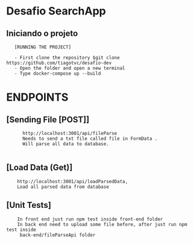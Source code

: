# Desafio SearchApp


## Iniciando o projeto

```
   [RUNNING THE PROJECT]
   
   - First clone the repository $git clone https://github.com/tiagotvc/desafio-dev
   - Open the folder and open a new terminal
   - Type docker-compose up --build

```

# ENDPOINTS

## [Sending File [POST]]

```
      http://localhost:3001/api/fileParse
      Needs to send a txt file called file in FormData .
      Will parse all data to database.


```    
## [Load Data (Get)] 
      
```
    http://localhost:3001/api/loadParsedData,
    Load all parsed data from database

```

## [Unit Tests]

```
    In front end just run npm test inside front-end folder
    In back end need to upload some file before, after just run npm test inside
     back-end/fileParseApi folder


```